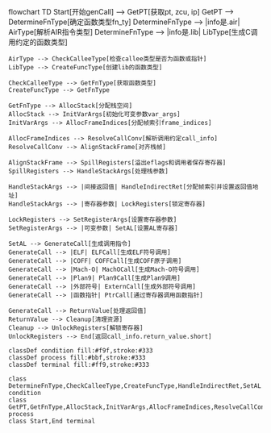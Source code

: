 flowchart TD
    Start[开始genCall] --> GetPT[获取pt, zcu, ip]
    GetPT --> DetermineFnType[确定函数类型fn_ty]
    DetermineFnType --> |info是.air| AirType[解析AIR指令类型]
    DetermineFnType --> |info是.lib| LibType[生成C调用约定的函数类型]
    
    AirType --> CheckCalleeType[检查callee类型是否为函数或指针]
    LibType --> CreateFuncType[创建lib的函数类型]
    
    CheckCalleeType --> GetFnType[获取函数类型]
    CreateFuncType --> GetFnType
    
    GetFnType --> AllocStack[分配栈空间]
    AllocStack --> InitVarArgs[初始化可变参数var_args]
    InitVarArgs --> AllocFrameIndices[分配帧索引frame_indices]
    
    AllocFrameIndices --> ResolveCallConv[解析调用约定call_info]
    ResolveCallConv --> AlignStackFrame[对齐栈帧]
    
    AlignStackFrame --> SpillRegisters[溢出eflags和调用者保存寄存器]
    SpillRegisters --> HandleStackArgs[处理栈参数]
    
    HandleStackArgs --> |间接返回值| HandleIndirectRet[分配帧索引并设置返回值地址]
    HandleStackArgs --> |寄存器参数| LockRegisters[锁定寄存器]
    
    LockRegisters --> SetRegisterArgs[设置寄存器参数]
    SetRegisterArgs --> |可变参数| SetAL[设置AL寄存器]
    
    SetAL --> GenerateCall[生成调用指令]
    GenerateCall --> |ELF| ELFCall[生成ELF符号调用]
    GenerateCall --> |COFF| COFFCall[生成COFF原子调用]
    GenerateCall --> |Mach-O| MachOCall[生成Mach-O符号调用]
    GenerateCall --> |Plan9| Plan9Call[生成Plan9调用]
    GenerateCall --> |外部符号| ExternCall[生成外部符号调用]
    GenerateCall --> |函数指针| PtrCall[通过寄存器调用函数指针]
    
    GenerateCall --> ReturnValue[处理返回值]
    ReturnValue --> Cleanup[清理资源]
    Cleanup --> UnlockRegisters[解锁寄存器]
    UnlockRegisters --> End[返回call_info.return_value.short]
    
    classDef condition fill:#f9f,stroke:#333
    classDef process fill:#bbf,stroke:#333
    classDef terminal fill:#ff9,stroke:#333
    
    class DetermineFnType,CheckCalleeType,CreateFuncType,HandleIndirectRet,SetAL condition
    class GetPT,GetFnType,AllocStack,InitVarArgs,AllocFrameIndices,ResolveCallConv,AlignStackFrame,SpillRegisters,HandleStackArgs,LockRegisters,SetRegisterArgs,GenerateCall,ReturnValue,Cleanup,UnlockRegisters process
    class Start,End terminal
